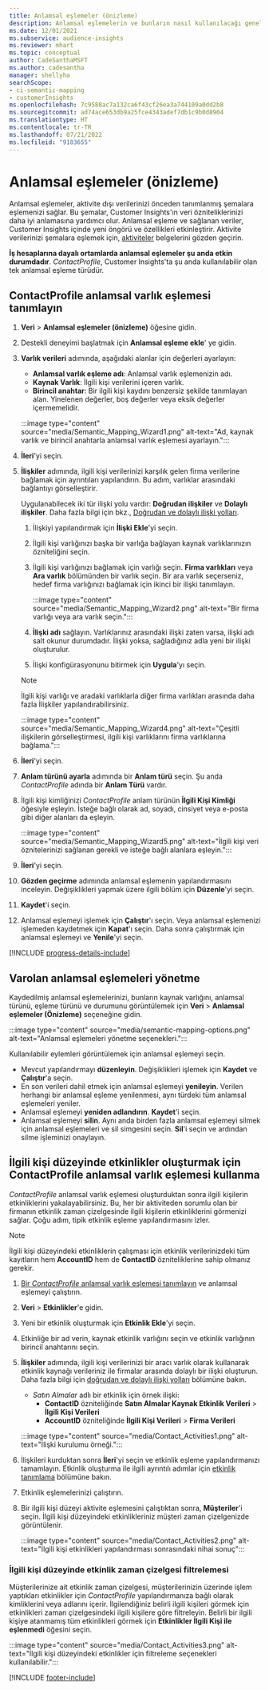 ```yaml
---
title: Anlamsal eşlemeler (önizleme)
description: Anlamsal eşlemelerin ve bunların nasıl kullanılacağı genel bakış.
ms.date: 12/01/2021
ms.subservice: audience-insights
ms.reviewer: mhart
ms.topic: conceptual
author: CadeSanthaMSFT
ms.author: cadesantha
manager: shellyha
searchScope:
- ci-semantic-mapping
- customerInsights
ms.openlocfilehash: 7c9588ac7a132ca6f43cf26ea3a744109a0dd2b8
ms.sourcegitcommit: ad74ace653db9a25fce4343adef7db1c9b0d8904
ms.translationtype: HT
ms.contentlocale: tr-TR
ms.lasthandoff: 07/21/2022
ms.locfileid: "9183655"
---
```

# <a name="semantic-mappings-preview"></a>Anlamsal eşlemeler (önizleme)

Anlamsal eşlemeler, aktivite dışı verilerinizi önceden tanımlanmış şemalara eşlemenizi sağlar. Bu şemalar, Customer Insights'ın veri özniteliklerinizi daha iyi anlamasına yardımcı olur. Anlamsal eşleme ve sağlanan veriler, Customer Insights içinde yeni öngörü ve özellikleri etkinleştirir. Aktivite verilerinizi şemalara eşlemek için, [aktiviteler](activities.md) belgelerini gözden geçirin.

**İş hesaplarına dayalı ortamlarda anlamsal eşlemeler şu anda etkin durumdadır**. *ContactProfile*, Customer Insights'ta şu anda kullanılabilir olan tek anlamsal eşleme türüdür.

## <a name="define-a-contactprofile-semantic-entity-mapping"></a>ContactProfile anlamsal varlık eşlemesi tanımlayın

1. **Veri** > **Anlamsal eşlemeler (önizleme)** öğesine gidin.

1. Destekli deneyimi başlatmak için **Anlamsal eşleme ekle**' ye gidin.

1. **Varlık verileri** adımında, aşağıdaki alanlar için değerleri ayarlayın:

   - **Anlamsal varlık eşleme adı**: Anlamsal varlık eşlemenizin adı.
   - **Kaynak Varlık**: İlgili kişi verilerini içeren varlık.
   - **Birincil anahtar**: Bir ilgili kişi kaydını benzersiz şekilde tanımlayan alan. Yinelenen değerler, boş değerler veya eksik değerler içermemelidir.

   :::image type="content" source="media/Semantic_Mapping_Wizard1.png" alt-text="Ad, kaynak varlık ve birincil anahtarla anlamsal varlık eşlemesi ayarlayın.":::

1. **İleri**'yi seçin.

1. **İlişkiler** adımında, ilgili kişi verilerinizi karşılık gelen firma verilerine bağlamak için ayrıntıları yapılandırın. Bu adım, varlıklar arasındaki bağlantıyı görselleştirir.  

   Uygulanabilecek iki tür ilişki yolu vardır: **Doğrudan ilişkiler** ve **Dolaylı ilişkiler**. Daha fazla bilgi için bkz., [Doğrudan ve dolaylı ilişki yolları](relationships.md#relationship-paths).

   1. İlişkiyi yapılandırmak için **İlişki Ekle**'yi seçin.
   1. İlgili kişi varlığınızı başka bir varlığa bağlayan kaynak varlıklarınızın özniteliğini seçin.
   1. İlgili kişi varlığınızı bağlamak için varlığı seçin. **Firma varlıkları** veya **Ara varlık** bölümünden bir varlık seçin. Bir ara varlık seçerseniz, hedef firma varlığınızı bağlamak için ikinci bir ilişki tanımlayın.

      :::image type="content" source="media/Semantic_Mapping_Wizard2.png" alt-text="Bir firma varlığı veya ara varlık seçin.":::

   1. **İlişki adı** sağlayın. Varlıklarınız arasındaki ilişki zaten varsa, ilişki adı salt okunur durumdadır. İlişki yoksa, sağladığınız adla yeni bir ilişki oluşturulur.
   1. İlişki konfigürasyonunu bitirmek için **Uygula**'yı seçin.

   > [!NOTE]
   > İlgili kişi varlığı ve aradaki varlıklarla diğer firma varlıkları arasında daha fazla İlişkiler yapılandırabilirsiniz.
   
     :::image type="content" source="media/Semantic_Mapping_Wizard4.png" alt-text="Çeşitli ilişkilerin görselleştirmesi, ilgili kişi varlıklarını firma varlıklarına bağlama.":::

1. **İleri**'yi seçin.

1. **Anlam türünü ayarla** adımında bir **Anlam türü** seçin. Şu anda *ContactProfile* adında bir **Anlam Türü** vardır.

1. İlgili kişi kimliğinizi *ContactProfile* anlam türünün **İlgili Kişi Kimliği** öğesiyle eşleyin. İsteğe bağlı olarak ad, soyadı, cinsiyet veya e-posta gibi diğer alanları da eşleyin.

   :::image type="content" source="media/Semantic_Mapping_Wizard5.png" alt-text="İlgili kişi veri öznitelerinizi sağlanan gerekli ve isteğe bağlı alanlara eşleyin.":::

1. **İleri**'yi seçin.

1. **Gözden geçirme** adımında anlamsal eşlemenin yapılandırmasını inceleyin. Değişiklikleri yapmak üzere ilgili bölüm için **Düzenle**'yi seçin.

1. **Kaydet**'i seçin.

1. Anlamsal eşlemeyi işlemek için **Çalıştır**'ı seçin. Veya anlamsal eşlemenizi işlemeden kaydetmek için **Kapat**'ı seçin. Daha sonra çalıştırmak için anlamsal eşlemeyi ve **Yenile**'yi seçin.

[!INCLUDE [progress-details-include](includes/progress-details-pane.md)]

## <a name="manage-existing-semantic-mappings"></a>Varolan anlamsal eşlemeleri yönetme

Kaydedilmiş anlamsal eşlemelerinizi, bunların kaynak varlığını, anlamsal türünü, eşleme türünü ve durumunu görüntülemek için **Veri** > **Anlamsal eşlemeler (Önizleme)** seçeneğine gidin.

:::image type="content" source="media/semantic-mapping-options.png" alt-text="Anlamsal eşlemeleri yönetme seçenekleri.":::

Kullanılabilir eylemleri görüntülemek için anlamsal eşlemeyi seçin.
- Mevcut yapılandırmayı **düzenleyin**. Değişiklikleri işlemek için **Kaydet** ve **Çalıştır**'a seçin.
- En son verileri dahil etmek için anlamsal eşlemeyi **yenileyin**. Verilen herhangi bir anlamsal eşleme yenilenmesi, aynı türdeki tüm anlamsal eşlemeleri yeniler.
- Anlamsal eşlemeyi **yeniden adlandırın**. **Kaydet**'i seçin.
- Anlamsal eşlemeyi **silin**. Aynı anda birden fazla anlamsal eşlemeyi silmek için anlamsal eşlemeleri ve sil simgesini seçin. **Sil**'i seçin ve ardından silme işleminizi onaylayın.

## <a name="use-a-contactprofile-semantic-entity-mapping-to-create-contact-level-activities"></a>İlgili kişi düzeyinde etkinlikler oluşturmak için ContactProfile anlamsal varlık eşlemesi kullanma

*ContactProfile* anlamsal varlık eşlemesi oluşturduktan sonra ilgili kişilerin etkinliklerini yakalayabilirsiniz. Bu, her bir aktiviteden sorumlu olan bir firmanın etkinlik zaman çizelgesinde ilgili kişilerin etkinliklerini görmenizi sağlar. Çoğu adım, tipik etkinlik eşleme yapılandırmasını izler.

   > [!NOTE]
   > İlgili kişi düzeyindeki etkinliklerin çalışması için etkinlik verilerinizdeki tüm kayıtların hem **AccountID** hem de **ContactID** özniteliklerine sahip olmanız gerekir.

1. [Bir *ContactProfile* anlamsal varlık eşlemesi tanımlayın](#define-a-contactprofile-semantic-entity-mapping) ve anlamsal eşlemeyi çalıştırın.

1. **Veri** > **Etkinlikler**'e gidin.

1. Yeni bir etkinlik oluşturmak için **Etkinlik Ekle**'yi seçin.

1. Etkinliğe bir ad verin, kaynak etkinlik varlığını seçin ve etkinlik varlığının birincil anahtarını seçin.

1. **İlişkiler** adımında, ilgili kişi verilerinizi bir aracı varlık olarak kullanarak etkinlik kaynağı verileriniz ile firmalar arasında dolaylı bir ilişki oluşturun. Daha fazla bilgi için [doğrudan ve dolaylı ilişki yolları](relationships.md#relationship-paths) bölümüne bakın.
   - *Satın Almalar* adlı bir etkinlik için örnek ilişki:
      - **ContactID** özniteliğinde **Satın Almalar Kaynak Etkinlik Verileri** > **İlgili Kişi Verileri**
      - **AccountID** özniteliğinde **İlgili Kişi Verileri** > **Firma Verileri**

   :::image type="content" source="media/Contact_Activities1.png" alt-text="İlişki kurulumu örneği.":::

1. İlişkileri kurduktan sonra **İleri**'yi seçin ve etkinlik eşleme yapılandırmanızı tamamlayın. Etkinlik oluşturma ile ilgili ayrıntılı adımlar için [etkinlik tanımlama](activities.md) bölümüne bakın.

1. Etkinlik eşlemelerinizi çalıştırın.

1. Bir ilgili kişi düzeyi aktivite eşlemesini çalıştıktan sonra, **Müşteriler**'i seçin. İlgili kişi düzeyindeki etkinlikleriniz müşteri zaman çizelgenizde görüntülenir.

   :::image type="content" source="media/Contact_Activities2.png" alt-text="İlgili kişi etkinlikleri yapılandırması sonrasındaki nihai sonuç":::

### <a name="contact-level-activity-timeline-filtering"></a>İlgili kişi düzeyinde etkinlik zaman çizelgesi filtrelemesi

Müşterilerinize ait etkinlik zaman çizelgesi, müşterilerinizin üzerinde işlem yaptıkları etkinlikler için *ContactProfile* yapılandırmanıza bağlı olarak kimliklerini veya adlarını içerir. İlgilendiğiniz belirli ilgili kişileri görmek için etkinlikleri zaman çizelgesindeki ilgili kişilere göre filtreleyin. Belirli bir ilgili kişiye atanmamış tüm etkinlikleri görmek için **Etkinlikler İlgili Kişi ile eşlenmedi** öğesini seçin.

:::image type="content" source="media/Contact_Activities3.png" alt-text="İlgili kişi düzeyindeki etkinlikler için filtreleme seçenekleri kullanılabilir.":::

[!INCLUDE [footer-include](includes/footer-banner.md)]
